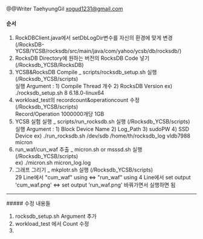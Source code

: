 @@Writer TaehyungGil xogud1231@gmail.com   

#### 순서
1. RockDBClient.java에서 setDbLogDir변수를 자신의 환경에 맞게 변경   
(/RocksDB-YCSB/YCSB/rocksdb/src/main/java/com/yahoo/ycsb/db/rocksdb/)
2. RocksDB Directory에 원하는 버전의 RocksDB Code 넣기
(/Rocksdb_YCSB/RocksDB)
3. YCSB&RocksDB Compile _ scripts/rocksdb_setup.sh 실행
(/Rocksdb_YCSB/scripts)   
실행 Argument : 1) Compile Thread 개수 2) RocksDB Version
ex) ./rocksdb_setup.sh 8 6.18.0-linux64
4. workload_test의 recordcount&operationcount 수정
(/Rocksdb_YCSB/scripts)   
Record/Operation 1000000개당 1GB
5. YCSB 실험 실행 _ scripts/run_rocksdb.sh 실행
(/Rocksdb_YCSB/scripts)   
실행 Argument : 1) Block Device Name 2) Log_Path 3) sudoPW  4) SSD Device
ex) ./run_rocksdb.sh /dev/sdb /home/th/rocksdb_log vldb7988 micron
6. run_waf/cun_waf 추출 _ micron.sh or msssd.sh 실행
(/Rocksdb_YCSB/scripts)   
ex) ./micron.sh micron_log.log
7. 그래프 그리기 _ mkplotr.sh 실행
(/Rocksdb_YCSB/scripts)   
29 Line에서 "cum_waf" using <=> "run_waf" using
4 Line에서 set output 'cum_waf.png' <=> set output 'run_waf.png'
바꿔가면서 실행하면 됨

<hr></hr>
##### 수정 내용들   

1. rocksdb_setup.sh Argument 추가
2. workload_test 에서 Count 수정
3.
